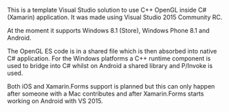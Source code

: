 This is a template Visual Studio solution to use C++ OpenGL inside C# (Xamarin) application. It was made using Visual Studio 2015 Community RC.

At the moment it supports Windows 8.1 (Store), Windows Phone 8.1 and Android.

The OpenGL ES code is in a shared file which is then absorbed into native C# application.
For the Windows platforms a C++ runtime component is used to bridge into C# whilst on Android a shared library and P/Invoke is used.

Both iOS and Xamarin.Forms support is planned but this can only happen after someone with a Mac contributes and after Xamarin.Forms starts working on Android with VS 2015.
